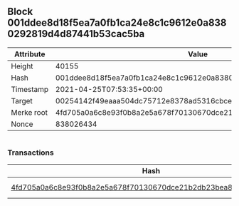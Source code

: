 ## Block 001ddee8d18f5ea7a0fb1ca24e8c1c9612e0a8380292819d4d87441b53cac5ba

Attribute | Value
--- | ---
Height | 40155
Hash | 001ddee8d18f5ea7a0fb1ca24e8c1c9612e0a8380292819d4d87441b53cac5ba
Timestamp | 2021-04-25T07:53:35+00:00
Target | 00254142f49eaaa504dc75712e8378ad5316cbcead634704b3734b6271167cc4
Merke root | 4fd705a0a6c8e93f0b8a2e5a678f70130670dce21b2db23bea80840240ea9694
Nonce | 838026434

```

```

### Transactions

Hash | Amount
--- | ---
[4fd705a0a6c8e93f0b8a2e5a678f70130670dce21b2db23bea80840240ea9694](4fd705a0a6c8e93f0b8a2e5a678f70130670dce21b2db23bea80840240ea9694.md) | 10.00000000 SKEPTI 
